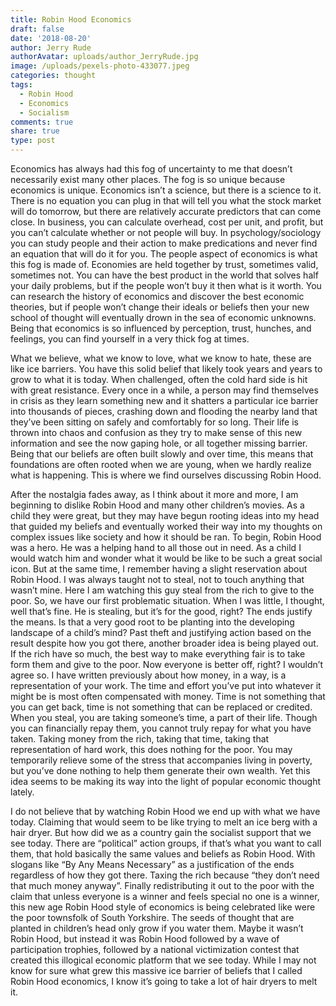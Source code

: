 ```yaml
---
title: Robin Hood Economics
draft: false
date: '2018-08-20'
author: Jerry Rude
authorAvatar: uploads/author_JerryRude.jpg
image: /uploads/pexels-photo-433077.jpeg
categories: thought
tags:
  - Robin Hood
  - Economics
  - Socialism
comments: true
share: true
type: post
---
```

Economics has always had this fog of uncertainty to me that doesn’t necessarily exist many other places. The fog is so unique because economics is unique. Economics isn’t a science, but there is a science to it. There is no equation you can plug in that will tell you what the stock market will do tomorrow, but there are relatively accurate predictors that can come close. In business, you can calculate overhead, cost per unit, and profit, but you can’t calculate whether or not people will buy. In psychology/sociology you can study people and their action to make predications and never find an equation that will do it for you. The people aspect of economics is what this fog is made of. Economies are held together by trust, sometimes valid, sometimes not. You can have the best product in the world that solves half your daily problems, but if the people won’t buy it then what is it worth. You can research the history of economics and discover the best economic theories, but if people won’t change their ideals or beliefs then your new school of thought will eventually drown in the sea of economic unknowns. Being that economics is so influenced by perception, trust, hunches, and feelings, you can find yourself in a very thick fog at times. 

What we believe, what we know to love, what we know to hate, these are like ice barriers. You have this solid belief that likely took years and years to grow to what it is today. When challenged, often the cold hard side is hit with great resistance. Every once in a while, a person may find themselves in crisis as they learn something new and it shatters a particular ice barrier into thousands of pieces, crashing down and flooding the nearby land that they’ve been sitting on safely and comfortably for so long. Their life is thrown into chaos and confusion as they try to make sense of this new information and see the now gaping hole, or all together missing barrier. Being that our beliefs are often built slowly and over time, this means that foundations are often rooted when we are young, when we hardly realize what is happening. This is where we find ourselves discussing Robin Hood. 

After the nostalgia fades away, as I think about it more and more, I am beginning to dislike Robin Hood and many other children’s movies. As a child they were great, but they may have begun rooting ideas into my head that guided my beliefs and eventually worked their way into my thoughts on complex issues like society and how it should be ran. To begin, Robin Hood was a hero. He was a helping hand to all those out in need. As a child I would watch him and wonder what it would be like to be such a great social icon. But at the same time, I remember having a slight reservation about Robin Hood. I was always taught not to steal, not to touch anything that wasn’t mine. Here I am watching this guy steal from the rich to give to the poor. So, we have our first problematic situation. When I was little, I thought, well that’s fine. He is stealing, but it’s for the good, right? The ends justify the means. Is that a very good root to be planting into the developing landscape of a child’s mind? Past theft and justifying action based on the result despite how you got there, another broader idea is being played out. If the rich have so much, the best way to make everything fair is to take form them and give to the poor. Now everyone is better off, right? I wouldn’t agree so. I have written previously about how money, in a way, is a representation of your work. The time and effort you’ve put into whatever it might be is most often compensated with money. Time is not something that you can get back, time is not something that can be replaced or credited. When you steal, you are taking someone’s time, a part of their life. Though you can financially repay them, you cannot truly repay for what you have taken. Taking money from the rich, taking that time, taking that representation of hard work, this does nothing for the poor. You may temporarily relieve some of the stress that accompanies living in poverty, but you’ve done nothing to help them generate their own wealth. Yet this idea seems to be making its way into the light of popular economic thought lately. 

I do not believe that by watching Robin Hood we end up with what we have today. Claiming that would seem to be like trying to melt an ice berg with a hair dryer. But how did we as a country gain the socialist support that we see today. There are “political” action groups, if that’s what you want to call them, that hold basically the same values and beliefs as Robin Hood. With slogans like “By Any Means Necessary” as a justification of the ends regardless of how they got there. Taxing the rich because “they don’t need that much money anyway”. Finally redistributing it out to the poor with the claim that unless everyone is a winner and feels special no one is a winner, this new age Robin Hood style of economics is being celebrated like were the poor townsfolk of South Yorkshire. The seeds of thought that are planted in children’s head only grow if you water them. Maybe it wasn’t Robin Hood, but instead it was Robin Hood followed by a wave of participation trophies, followed by a national victimization contest that created this illogical economic platform that we see today. While I may not know for sure what grew this massive ice barrier of beliefs that I called Robin Hood economics, I know it’s going to take a lot of hair dryers to melt it.
